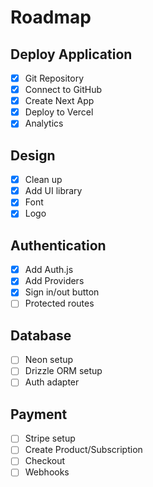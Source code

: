 # Roadmap

## Deploy Application

- [x] Git Repository
- [x] Connect to GitHub
- [x] Create Next App
- [x] Deploy to Vercel
- [x] Analytics

## Design

- [x] Clean up
- [x] Add UI library
- [x] Font
- [x] Logo

## Authentication

- [x] Add Auth.js
- [x] Add Providers
- [x] Sign in/out button
- [ ] Protected routes

## Database

- [ ] Neon setup
- [ ] Drizzle ORM setup
- [ ] Auth adapter

## Payment

- [ ] Stripe setup
- [ ] Create Product/Subscription
- [ ] Checkout
- [ ] Webhooks
